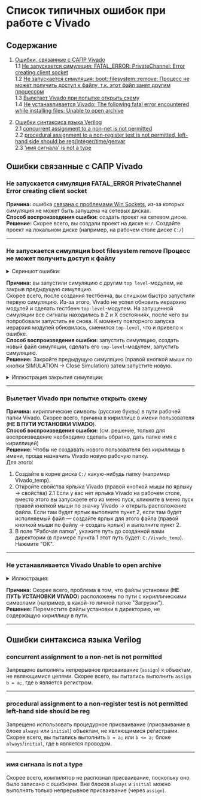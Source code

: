 # Список типичных ошибок при работе с Vivado

## Содержание

1. [Ошибки, связанные с САПР Vivado](#ошибки-связанные-с-сапр-vivado)  
1.1 [Не запускается симуляция: FATAL_ERROR: PrivateChannel: Error creating client socket](#не-запускается-симуляция-fatal_error-privatechannel-error-creating-client-socket)  
1.2 [Не запускается симуляция: boot::filesystem::remove: Процесс не может получить доступ к файлу, т.к. этот файл занят другим процессом](#не-запускается-симуляция-boot-filesystem-remove-процесс-не-может-получить-доступ-к-файлу)  
1.3 [Вылетает Vivado при попытке открыть схему](#вылетает-vivado-при-попытке-открыть-схему)  
1.4 [Не устанавливается Vivado: The following fatal error encountered while installing files: Unable to open archive](#не-устанавливается-vivado-unable-to-open-archive)  

2. [Ошибки синтаксиса языка Verilog](#ошибки-синтаксиса-языка-verilog)  
2.1 [concurrent assignment to a non-net is not permitted](#concurrent-assignment-to-a-non-net-is-not-permitted)  
2.2 [procedural assignment to a non-register test is not permitted, left-hand side should be reg/integer/time/genvar](#procedural-assignment-to-a-non-register-test-is-not-permitted-left-hand-side-should-be-reg)  
2.3 ['имя сигнала' is not a type](#имя-сигнала-is-not-a-type)  

## Ошибки связанные с САПР Vivado

### Не запускается симуляция FATAL_ERROR PrivateChannel Error creating client socket

**Причина:** ошибка [связана с проблемами Win Sockets](https://support.xilinx.com/s/question/0D52E00006iI37SSAS/isim-124-m81d-fatal-error-privatechannel-error-creating-client-socket?language=en_US), из-за которых симуляция не может быть запущена на сетевых дисках.  
**Способ воспроизведения ошибки:** создать проект на сетевом диске.  
**Решение:** Скорее всего, вы создали проект на диске `H:/`. Создайте проект на локальном диске (например, на рабочем столе диске `C:/`)  

---

### Не запускается симуляция boot filesystem remove Процесс не может получить доступ к файлу

<details>

<summary>Скриншот ошибки:</summary>

![Ошибка boot::filesystem::remove](../../technical/Other/Pic/boot_filesystem_remove.png)

</details>

**Причина:** вы запустили симуляцию с другим `top level`-модулем, не закрыв предыдущую симуляцию.  
Скорее всего, после создания тестбенча, вы слишком быстро запустили первую симуляцию. Из-за этого, Vivado не успел обновить иерархию модулей и сделать тестбенч `top-level`-модулем. На запущенной симуляции все сигналы находились в Z и X состояниях, после чего вы попробовали запустить ее снова. К моменту повторного запуска иерархия модулей обновилась, сменился `top-level`, что и привело к ошибке.  
**Способ воспроизведения ошибки:** запустить симуляцию, создать новый файл симуляции, сделать его `top-level`-модулем, запустить симуляцию.  
**Решение:** Закройте предыдущую симуляцию (правой кнопкой мыши по кнопки SIMULATION -> Close Simulation) затем запустите новую.

<details>

<summary>Иллюстрация закрытия симуляции:</summary>

![Иллюстрация закрытия симуляции](../../technical/Other/Pic/close_sim.png)

</details>

---

### Вылетает Vivado при попытке открыть схему

**Причина:** кириллические символы (русские буквы) в пути рабочей папки Vivado. Скорее всего, причина в кириллице в имени пользователя (**НЕ В ПУТИ УСТАНОВКИ VIVADO**).  
**Способ воспроизведения ошибки:** (см. решение, только для воспроизведение необходимо сделать обратно, дать папке имя с кириллицей)  
**Решение:** Чтобы не создавать нового пользователя без кириллицы в имени, проще назначить Vivado новую рабочую папку.  
Для этого:

1. Создайте в корне диска `C:/` какую-нибудь папку (например Vivado_temp).
2. Откройте свойства ярлыка Vivado (правой кнопкой мыши по ярлыку -> свойства)
2.1 Если у вас нет ярлыка Vivado на рабочем столе, вместо этого вы запускаете его из меню пуск, кликните в меню пуск правой кнопкой мыши по значку Vivado -> открыть расположение файла. Если там будет ярлык выполните пункт 2, если там будет исполняемый файл — создайте ярлык для этого файла (правой кнопкой мыши по файлу -> создать ярлык) и выполните пункт 2.
3. В поле "Рабочая папка", укажите путь до созданной вами директории (в примере пункта 1 этот путь будет: `C:/Vivado_temp`). Нажмите "ОК".

---

### Не устанавливается Vivado Unable to open archive

<details>

<summary>Иллюстрация:</summary>

![Unable to open archive](../../technical/Other/Pic/unable_to_open_archive.jpg)

</details>

**Причина:** Скорее всего, проблема в том, что файлы установки (**НЕ ПУТЬ УСТАНОВКИ VIVADO**) расположены по пути с кириллическими символами (например, в какой-то личной папке "Загрузки").  
**Решение:** Переместите файлы установки в директорию, не содержащую кириллицу в пути.

---

## Ошибки синтаксиса языка Verilog

### concurrent assignment to a non-net is not permitted

Запрещено выполнять непрерывное присваивание (`assign`) к объектам, не являющимися цепями. Скорее всего, вы пытались выполнить `assign b = a;`, где `b` является регистром.

---

### procedural assignment to a non-register test is not permitted left-hand side should be reg

Запрещено использовать процедурное присваивание (присваивание в блоке `always` или `initial`) объектам, не являющимися регистрами. Скорее всего, вы пытались выполнить `b = a;` или `b <= a;` блоке `always`/`initial`, где `b` является проводом.

---

### имя сигнала is not a type

Скорее всего, компилятор не распознал присваивание, поскольку оно было записано с ошибками. Вне блоков `always` и `initial` можно выполнять только непрерывное присваивание (через `assign`).

